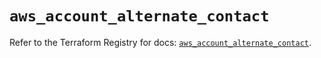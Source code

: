 # `aws_account_alternate_contact`

Refer to the Terraform Registry for docs: [`aws_account_alternate_contact`](https://registry.terraform.io/providers/hashicorp/aws/5.78.0/docs/resources/account_alternate_contact).
